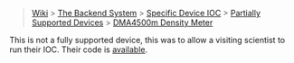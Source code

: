 > [Wiki](Home) > [The Backend System](The-Backend-System) > [Specific Device IOC](Specific-Device-IOC) > [Partially Supported Devices](Partially-Supported-Devices) > [DMA4500m Density Meter](DMA4500m-Density-Meter)

This is not a fully supported device, this was to allow a visiting scientist to run their IOC. Their code is [available]( https://bitbucket.org/europeanspallationsource/m-epics-dma4500m/src/master/).


